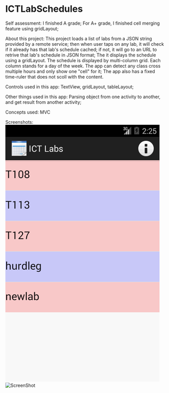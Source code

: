 ICTLabSchedules
===============
Self assessment: I finished A grade; 
For A+ grade, I finished cell merging feature using gridLayout; 

About this project:
This project loads a list of labs from a JSON string provided by a remote service;
then when user taps on any lab, it will check if it already has that lab's schedule 
cached; if not, it will go to an URL to retrive that lab's schedule in JSON format; 
The it displays the schedule using a gridLayout. 
The schedule is displayed by multi-column grid. Each column stands for a day of the week. 
The app can detect any class cross multiple hours and only show one "cell" for it;
The app also has a fixed time-ruler that does not scoll with the content. 

Controls used in this app:
TextView, gridLayout, tableLayout;

Other things used in this app:
Parsing object from one activity to another, and get result from another activity;

Concepts used: 
MVC

Screenshots:
![ScreenShot](/screenshots/mainactivity.png)
![ScreenShot](/screenshots/detailactivity.png)
